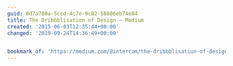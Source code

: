 ```yaml
---
guid: 0d7a700a-5ccd-4c7e-9c82-58806eb74e84
title: The Dribbblisation of Design — Medium
created: '2015-06-03T12:35:44+00:00'
changed: '2019-09-24T14:36:49+00:00'


bookmark_of: 'https://medium.com/@intercom/the-dribbblisation-of-design-406422ccb026'
---
```




